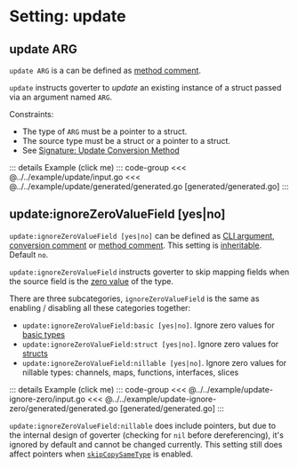 # Setting: update

## update ARG

`update ARG` is a can be defined as
[method comment](./define-settings.md#method).

`update` instructs goverter to _update_ an existing instance of a struct passed
via an argument named `ARG`.

Constraints:

- The type of `ARG` must be a pointer to a struct.
- The source type must be a struct or a pointer to a struct.
- See
  [Signature: Update Conversion Method](/reference/signature.md#signature-update-conversion-method)

<!-- prettier-ignore -->
::: details Example (click me)
::: code-group
<<< @../../example/update/input.go
<<< @../../example/update/generated/generated.go [generated/generated.go]
:::

## update:ignoreZeroValueField [yes|no]

`update:ignoreZeroValueField [yes|no]` can be defined as
[CLI argument](./define-settings.md#cli),
[conversion comment](./define-settings.md#conversion) or
[method comment](./define-settings.md#method). This setting is
[inheritable](./define-settings.md#inheritance). Default `no`.

`update:ignoreZeroValueField` instructs goverter to skip mapping fields when the
source field is the [zero value](https://go.dev/tour/basics/12) of the type.

There are three subcategories, `ignoreZeroValueField` is the same as enabling /
disabling all these categories together:

- `update:ignoreZeroValueField:basic [yes|no]`. Ignore zero values for
  [basic types](https://go.dev/tour/basics/11)
- `update:ignoreZeroValueField:struct [yes|no]`. Ignore zero values for
  [structs](https://go.dev/tour/basics/11)
- `update:ignoreZeroValueField:nillable [yes|no]`. Ignore zero values for
  nillable types: channels, maps, functions, interfaces, slices

<!-- prettier-ignore -->
::: details Example (click me)
::: code-group
<<< @../../example/update-ignore-zero/input.go
<<< @../../example/update-ignore-zero/generated/generated.go [generated/generated.go]
:::

`update:ignoreZeroValueField:nillable` does include pointers, but due to the
internal design of goverter (checking for `nil` before dereferencing), it's
ignored by default and cannot be changed currently. This setting still does
affect pointers when [`skipCopySameType`](./skipCopySameType.md) is enabled.
